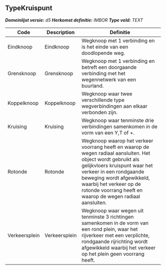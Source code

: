 ﻿## TypeKruispunt

*__Domeinlijst versie:__ d5*
*__Herkomst definitie:__ IMBOR*
*__Type veld:__ TEXT*

|__Code__ |__Description__ |__Definitie__	|
|	---	|	---	|   ---	| 
| Eindknoop | Eindknoop | Wegknoop met 1 verbinding en is het einde van een doodlopende weg. |
| Grensknoop | Grensknoop | Wegknoop met 1 verbinding en betreft een doorgaande verbinding met het wegennetwerk van een buurland. |
| Koppelknoop | Koppelknoop | Wegknoop waar twee verschillende type wegverbindingen aan elkaar verbonden zijn. |
| Kruising | Kruising | Wegknoop waar tenminste drie verbindingen samenkomen in de vorm van een Y,T of +. |
| Rotonde | Rotonde | Wegknoop waarop het verkeer voorrang heeft en waarop de wegen radiaal aansluiten. Het object wordt gebruikt als gelijkvloers kruispunt waar het verkeer in een rondgaande beweging wordt afgewikkeld, waarbij het verkeer op de rotonde voorrang heeft en waarop de wegen radiaal aansluiten. |
| Verkeersplein | Verkeersplein | Wegknoop waar wegen uit tenminste 3 richtingen samenkomen in de vorm van een rond plein, waar het rijverkeer met een verplichte, rondgaande rijrichting wordt afgewikkeld waarbij het verkeer op het plein geen voorrang heeft. |
